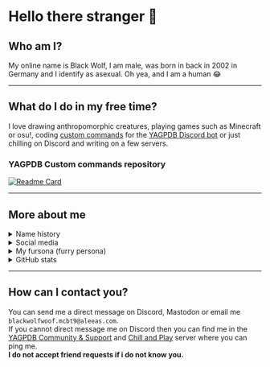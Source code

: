 <!--
Ah hello and welcome to my profile :)
You can do the same for your github profile by creating a repository with the name of your account. Thanks for stopping by :)
-->

# Hello there stranger 👋

## Who am I?

My online name is Black Wolf, I am male, was born in back in 2002 in Germany and I identify as asexual. Oh yea, and I am a human 😂

---

## What do I do in my free time?

I love drawing anthropomorphic creatures, playing games such as Minecraft or osu!, coding [custom commands](https://github.com/BlackWolfWoof/yagpdb-cc) for the [YAGPDB Discord bot](https://yagpdb.xyz/) or just chilling on Discord and writing on a few servers.

### YAGPDB Custom commands repository
[![Readme Card](https://github-readme-stats.vercel.app/api/pin/?username=BlackWolfWoof&repo=yagpdb-cc&icon_color=e74c3c&bg_color=151515&text_color=fff)](https://github.com/BlackWolfWoof/yagpdb-cc)

---

## More about me

<details>
<summary>Name history</summary>

Year|Name|Nickname|Reason why I changed it
---|---|---|---
**2021**|`Black Wolf`|Wolf, Black, BlackWolfWoof, BlackWolfAwooo, Wolfie|I am a furry now I guess 🐺
**2019**|`TheHDCrafter`|Crafter, HD, HDCrafter, Wolfie|The _YT at the end was too cringe
**2016**|`TheHDCrafter_YT`|Crafter, HD, HDCrafter|I added _YT because I started a YouTube channel
**2013**|`TheHDCrafter`|Crafter|Because I didn't like the old name
**2012**|`HDCrafter`|Crafter|The name I came up with when I first joined a Minecraft chat form with [Disqus](https://www.startpage.com/do/dsearch?query=Disqus 'What is Disqus?')
</details>


<details>
<summary>Social media</summary>

<a name="Discord"></a>

Platform|Name|Link to profile|Active  
---|---|---|---  
**Discord**|`Black Wolf` (blackwolfwoof)|[Server](https://discord.gg/GRns3fg)|✅
**YouTube**|`Black Wolf`|[Channel](https://www.youtube.com/BlackWolfWoof)|✅
**Furaffinity**|`BlackWolfWoof`|[Profile](https://www.furaffinity.net/user/blackwolfwoof/)|✅
**Mastodon**|`Black Wolf` (`@blackwolf@meow.social`)|[Profile](https://meow.social/@blackwolf)|✅
**Steam**|`Black Wolf`|[Profile](https://steamcommunity.com/profiles/76561199075878744)|✅
**VRChat**|`BlackWolfWoof`|[Profile](https://vrchat.com/home/user/usr_0e256767-1f18-48c4-aa07-71ff8f3b1ad4)|✅
**Minecraft**|`BlackWolfWoof`||❌
**RecRoom**|`Black Wolf` (`@blackwolfwoof`)|[Profile](https://rec.net/user/blackwolfwoof)|❌
**Beatsaber**|`BlackWolf`|[Profile on beatleader.xyz](https://beatleader.xyz/u/284259)|❌
**Resonite**|`BlackWolfWoof`||❌
**Bluesky**|`Black Wolf` (`@blackwolfwoof.com`)|[Profile](https://bsky.app/profile/blackwolfwoof.com)|❌
**Coub**|`Black Wolf` (BlackWolfWoof)|[Profile](https://coub.com/blackwolfwoof)|❌
**Twitch**|`blackwolfwoof`|[Channel](https://www.twitch.tv/blackwolfwoof)|❌
**Xbox Live**|`BlackWolf7860`|[Profile](https://account.xbox.com/en-US/Profile?gamerTag=BlackWolf7860)|❌
**osu!**|`TheHDCrafter`|[Profile](https://osu.ppy.sh/users/16069717)|❌
**Deviantart**|`BlackWolfWoof`|[Profile](https://www.deviantart.com/blackwolfwoof)|❌
**Trello**|`Black Wolf` (blackwolfwoof)|[Profile](https://trello.com/blackwolfwoof)|❌
**Pinterest**|`Black Wolf` (BlackWolfWoof)||💀
**Twitter**|`Black Wolf` (BlackWolfWoof)||💀
**Reddit**|`TheHDCrafter_YT`||💀
**Mastodon** (vulpine.club)|`Black Wolf` (`@blackwolf@vulpine.club`)||💀
**Mastodon** (wuff.space)|`Black Wolf` (`@blackwolf@wuff.space`)||💀
**Disqus**|`HDCrafter`||💀
**Google Site**|||💀
**Mediafire**|||💀
</details>


<details>
<summary>My fursona (furry persona)</summary>

- **Name:** Black Wolf  
- **Species:** Wolf  
- **Subspecies:** Eurasian wolf  
- **Gender:** None  
- **Personality:** A friendly wolf that likes to help everyone reach their goals. He is open and welcome to new people and likes to come in contact with everyone.
Hugging and cuddling is always allowed. He also bites bad people and protects others :3
- **About:** This fursona is a representation of my real me and also of the one I'd like to be. It can vary and change over time as it represents myself.
I chose the species & name because my I like wolves. I also like the darkness & the color black and thats why I decided to also include that in my name to make it more unique.  

</details>

<details>
<summary>GitHub stats</summary>

![Staaaaaaaaaaats](https://github-readme-stats.vercel.app/api?username=BlackWolfWoof&bg_color=-25,151515,151515&title_color=fff&text_color=fff&show_icons=true&icon_color=e74c3c)  
Github stats made with [Anurag's GitHub stats](https://github.com/anuraghazra/github-readme-stats)

</details>

---

## How can I contact you?

You can send me a direct message on Discord, Mastodon or email me `blackwolfwoof.mcbt9@aleeas.com`.  
If you cannot direct message me on Discord then you can find me in the [YAGPDB Community & Support](https://discord.gg/4uY54rw) and [Chill and Play](https://discord.gg/GRns3fg) server where you can ping me.  
**I do not accept friend requests if i do not know you.**  